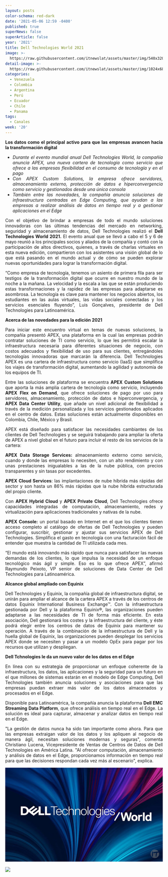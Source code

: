 ```yaml
---
layout: posts
color-schema: red-dark
date: '2021-05-06 12:59 -0400'
published: true
superNews: false
superArticle: false
year: '2021'
title: Dell Technologies World 2021
image: >-
  https://raw.githubusercontent.com/itnewslat/assets/master/img/540x320/Dell-Technologie-World-p.jpg
detail-image: >-
  https://raw.githubusercontent.com/itnewslat/assets/master/img/1024x680/Dell-Technologie-World-g.jpg
categories:
  - Venezuela
  - Colombia
  - Argentina
  - Perú
  - Ecuador
  - Chile
  - Panama
tags:
  - Canales
week: '20'
---
```

<p style="text-align: justify;"><strong>Los datos como el principal activo para que las empresas avancen hacia la transformación digital</strong></p>

<ul style="text-align: justify;">
	<li><em>Durante el evento mundial anual Dell Technologies World, la compañía anuncia APEX, una nueva cartera de tecnología como servicio que ofrece a las empresas flexibilidad en el consumo de tecnología y en el pago</em></li>
	<li><em>Con APEX Custom Solutions, la empresa ofrece servidores, almacenamiento externo, protección de datos e hiperconvergencia como servicio y gestionados desde una única consola</em></li>
	<li><em>También entre las novedades, la compañía anuncia soluciones de infraestructura centradas en Edge Computing, que ayudan a las empresas a realizar análisis de datos en tiempo real y a gestionar aplicaciones en </em><em>el Edge</em></li>
</ul>
<p style="text-align: justify;">Con el objetivo de brindar a empresas de todo el mundo soluciones innovadoras con las últimas tendencias del mercado en networking, seguridad y almacenamiento de datos, Dell Technologies realizó el <strong>Dell Technologies World 2021.</strong> El evento anual que se llevó a cabo el 5 y 6 de mayo reunió a los principales socios y aliados de la compañía y contó con la participación de altos directivos, quienes, a través de charlas virtuales en esta nueva edición, compartieron con los asistentes una visión global de lo que está pasando en el mundo actual y de cómo se pueden explorar nuevas oportunidades para lograr la transformación digital.</p>
<p style="text-align: justify;">“Como empresa de tecnología, tenemos un asiento de primera fila para ser testigos de la transformación digital que ocurre en nuestro mundo de la noche a la mañana. La velocidad y la escala a las que se están produciendo estas transformaciones y la rapidez de las empresas para adaptarse es asombrosa. La tecnología es clave para mantener los negocios abiertos, los estudiantes en las aulas virtuales, las vidas sociales conectadas y los servicios esenciales fluyendo”, Luis Gonçalves, presidente de Dell Technologies para Latinoamérica.</p>
<p style="text-align: justify;"><strong>Acerca de las novedades para la edición 2021</strong></p>
<p style="text-align: justify;">Para iniciar este encuentro virtual en temas de nuevas soluciones, la compañía presentó APEX, una plataforma en la cual las empresas podrán contratar soluciones de TI como servicio, lo que les permitirá escalar la infraestructura necesaria para diferentes situaciones de negocio, con costos adecuados y flexibilidad de uso para sus clientes, entregándoles tecnologías innovadoras que marcarán la diferencia. Dell Technologies APEX es una cartera de infraestructura como servicio (IaaS) que simplifica los viajes de transformación digital, aumentando la agilidad y autonomía de los equipos de TI.</p>
<p style="text-align: justify;">Entre las soluciones de plataforma se encuentra <strong>APEX Custom Solutions</strong> que aporta la más amplia cartera de tecnología como servicio, incluyendo <strong>APEX Flex on Demand</strong>, que ofrece soluciones de pago por uso para servidores, almacenamiento, protección de datos e hiperconvergencia, y <strong>APEX Data Center Utility</strong>, que añade un nivel adicional de flexibilidad a través de la medición personalizada y los servicios gestionados aplicados en el centro de datos. Estas soluciones están actualmente disponibles en Colombia, Chile, México y Brasil.</p>
<p style="text-align: justify;">APEX está diseñado para satisfacer las necesidades cambiantes de los clientes de Dell Technologies y se seguirá trabajando para ampliar la oferta de APEX a nivel global en el futuro para incluir el resto de los servicios de la cartera:</p>
<p style="text-align: justify;"><strong>APEX Data Storage Services:</strong> almacenamiento externo como servicio, cuando y donde las empresas lo necesiten, con un alto rendimiento y con unas prestaciones inigualables a las de la nube pública, con precios transparentes y sin tasas por excedentes.</p>
<p style="text-align: justify;"><strong>APEX Cloud Services</strong>: las implantaciones de nube híbrida más rápidas del sector y son hasta un 86% más rápidas que la nube híbrida estructurada del propio cliente.</p>
<p style="text-align: justify;">Con <strong>APEX Hybrid Cloud </strong>y <strong>APEX Private Cloud</strong>, Dell Technologies ofrece capacidades integradas de computación, almacenamiento, redes y virtualización para aplicaciones tradicionales y nativas de la nube.</p>
<p style="text-align: justify;"><strong>APEX Console:</strong> un portal basado en Internet en el que los clientes tienen acceso completo al catálogo de ofertas de Dell Technologies y pueden configurar, suscribir, gestionar y ajustar sus servicios APEX de Dell Technologies. Simplifica el gasto en tecnología con una facturación fácil de entender que muestra la cantidad de TI utilizada cada mes.</p>
<p style="text-align: justify;">“El mundo está innovando más rápido que nunca para satisfacer las nuevas demandas de los clientes, lo que impulsa la necesidad de un enfoque tecnológico más ágil y simple. Eso es lo que ofrece APEX”, afirmó Raymundo Peixoto, VP senior de soluciones de Data Center de Dell Technologies para Latinoamérica.</p>
<p style="text-align: justify;"><strong>Alcance global ampliado con Equinix</strong></p>
<p style="text-align: justify;">Dell Technologies y Equinix, la compañía global de infraestructura digital, se unirán para ampliar el alcance de la cartera APEX a través de los centros de datos Equinix International Business Exchange™. Con la infraestructura gestionada por Dell y la plataforma Equinix®, las organizaciones pueden adaptarse a las necesidades de TI de forma más eficiente. En esta asociación, Dell gestionará los costes y la infraestructura del cliente, y éste podrá elegir entre los centros de datos de Equinix para mantener su operación. A través de la combinación de la infraestructura de Dell y la huella global de Equinix, las organizaciones pueden desplegar los servicios APEX donde se necesiten y pasar a un modelo OpEx para pagar por los recursos que utilizan y despliegan.</p>
<p style="text-align: justify;"><strong>Dell Tchnologies le da un nuevo valor de los datos en el Edge</strong></p>
<p style="text-align: justify;">En línea con su estrategia de proporcionar un enfoque coherente de la infraestructura, los datos, las aplicaciones y la seguridad para un futuro en el que millones de sistemas estarán en el modelo de Edge Computing, Dell Technologies también anuncia soluciones y asociaciones para que las empresas puedan extraer más valor de los datos almacenados y procesados en el Edge.</p>
<p style="text-align: justify;">Disponible para Latinoamérica, la compañía anuncia la plataforma <strong>Dell EMC Streaming Data Platform</strong>, que ofrece análisis en tiempo real en el Edge. La solución es ideal para capturar, almacenar y analizar datos en tiempo real en el Edge.</p>
<p style="text-align: justify;">"La gestión de datos nunca ha sido tan importante como ahora. Para que las empresas extraigan valor de los datos y los apliquen al negocio de manera ágil, necesitan soluciones modernas y seguras", comenta Christiano Lucena, Vicepresidente de Ventas de Centros de Datos de Dell Technologies en América Latina. "Al ofrecer computación, almacenamiento y análisis de datos en el Edge, proporcionamos información en tiempo real para que las decisiones respondan cada vez más al escenario", explica.</p>

![](https://raw.githubusercontent.com/itnewslat/assets/master/img/540x320/Dell-Technologie-World-p.jpg)

<img src="https://tracker.metricool.com/c3po.jpg?hash=56f88a41e39ab42c063cc51676587a04"/>